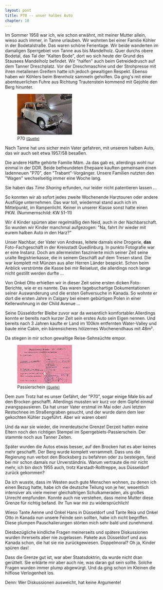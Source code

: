 ```yaml
---  
layout: post
title: P70 -- unser halbes Auto
chapter: 10
---  
```




Im Sommer 1958 war ich, wie schon erwähnt, mit meiner Mutter allein, wieso
auch immer, in Tanne urlauben. Wir wohnten bei einer Familie Köhler in der
Bodetalstraße. Das waren schöne Ferientage. Wir beide wanderten im damaligen
Sperrgebiet von Tanne aus bis Mandelholz. Quer durchs obere Bodetal, das Tal
der "Kalten Bode", dort wo sich heute der Grund des Stausees Mandelholz
befindet. Wir "halfen" auch beim Getreidedrusch auf dem Tanner Dreschplatz.
Vor der Dreschmaschine und der Strohpresse mit ihren metallenen Greifern hatte
ich jedoch gewaltigen Respekt. Ebenso haben wir Köhlers beim Brennholz sammeln
geholfen. Da ging's mit einer abenteuerlichen Fuhre aus Richtung Trautenstein
kommend mit Gejohle den Berg hinunter.

<figure class="right"><a href="/bilder/030.jpg" title="Klicken f&uuml;r Grossansicht" rel="facebox"><img title="P70" src="/bilder/thumb-030.png"></a><figcaption>P70 <small><a href="http://commons.wikimedia.org/wiki/File:IFA_P_70_Limousine.jpg#file">(Quelle)</a></small></figcaption></figure>
 Nach Tanne hat uns sicher mein Vater gefahren, mit unserem
halben Auto, das wir auch seit etwa 1957/58 besaßen.

Die andere Hälfte gehörte Familie Mäm. Ja das gab es, allerdings wohl nur
einmal in der DDR. Beide befreundeten Ehepaare kauften gemeinsam einen
ladenneuen "P70", den "Trabant"-Vorgänger. Unsere Familien nutzten den "Wagen"
wechselseitig immer eine Woche lang.

Sie haben das _Time Sharing_ erfunden, nur leider nicht patentieren lassen …

So konnten wir ab sofort jedes zweite Wochenende Harztouren oder andere
Ausflüge unternehmen. Das war toll, wiedermal stand auch ich im Mittelpunkt,
im Rampenlicht. Keiner in unserer Klasse sonst hatte einen PKW.
(Nummernschild: KW 51-11)

Wir 4 Kinder spürten aber regelmäßig den Neid, auch in der Nachbarschaft. So
wurden wir Kinder manchmal aufgezogen: "Na, fahrt ihr wieder mit eurem halben
Auto in den Harz?"

Unser Nachbar, der Vater von Andreas, leitete damals eine Drogerie, **das**
Foto-Fachgeschäft in der Kreisstadt Quedlinburg. In punkto Fotografie war er
eine Instanz. Doch am allermeisten faszinierte mich seiner Zeit seine uralte
Registrierkasse, die in seinem Geschäft auf dem Tresen stand. Die war komplett
mit Münzen aus aller Herren Länder bespickt. Schon beim Anblick verströmte die
Kasse bei mir Reiselust, die allerdings noch lange nicht gestillt werden
durfte …

Von Onkel Otto erhielten wir in dieser Zeit seine ersten dicken Foto-Berichte,
wie er es nannte. Das waren tagebuchartige Dokumentationen seiner Auswanderung
und die ersten Gehversuche in Kanada. So wohnte er dort die ersten Jahre in
Calgary bei einem gebürtigen Polen in einer Kellerwohnung in der Child Avenue
…

Seine Düsseldorfer Bleibe zuvor war da wesentlich komfortabler.Allerdings
konnte er bereits nach kurzer Zeit sein erstes Auto sein Eigen nennen. Und
bereits nach 3 Jahren kaufte er Land im 100km entfernten Water-Valley und
baute eine Cabin, ein bärensicheres hölzernes Wochenendhaus mit 48m².

Da stiegen in mir schon gewaltige Reise-Sehnsüchte empor.

<figure class="left"><a href="/bilder/031.jpg" title="Klicken f&uuml;r Grossansicht" rel="facebox"><img title="Passierschein" src="/bilder/thumb-031.png"></a><figcaption>Passierschein <small><a href="http://commons.wikimedia.org/wiki/File:Passierschein.jpg#file">(Quelle)</a></small></figcaption></figure>
 Dem zum Trotz hat es unser Gefährt, der "P70", sogar einige Male
bis auf den Brocken geschafft. Allerdings mussten wir kurz vor dem Gipfel
einmal zwangspausieren. Da hat unser Vater erstmal im Mai oder Juni letzten
Restschnee im Straßengraben gesucht, und der wurde dann dem leer gekochten
Kühler zugeführt. Aber wir waren oben!

Und da war sie wieder, die innerdeutsche Grenze! Derzeit hatten meine Eltern
noch den richtigen Stempel im Sperrgebiets-Passierschein. Der stammte noch aus
Tanner Zeiten.

Später wurden die Autos etwas besser, auf den Brocken hat es aber keines mehr
geschafft. Der Berg wurde komplett verrammelt. Dass uns die Regierung nun
verbot den Blocksberg zu befahren oder zu besteigen, fand bei mir schon damals
nur Unverständnis. Warum vertraute die mir nicht mehr, ich bin doch 1955 auch,
trotz Karstadt-Rolltreppe, aus Düsseldorf zurück gekommen?

Da ich wusste, dass im Westen auch gute Menschen wohnen, zu denen ich einen
Bezug hatte, habe ich die deutsche Teilung von je her, wesentlich intensiver
als viele meiner gleichaltrigen Schulkameraden, als großes Unrecht empfunden.
Konnte auch nie verstehen, dass meine Mutter diese Grenze für richtig befand.
Ihr Tun war mir zu widersprüchlich!

Wieso Tante Aenne und Onkel Hans in Düsseldorf und Tante Reia und Onkel Otto
in Kanada nun unsere Feinde sein sollten, habe ich nicht begriffen. Diese
plumpen Pauschalierungen störten mich sehr bald und zunehmend.

Diesbezügliche kindliche Fragen meinerseits und spätere Diskussionen wurden
ihrerseits aber nie zugelassen. Pakete aus Düsseldorf und aus Kanada schon,
die hat sie nie zurückgewiesen. Doppelmoral? Oh ja, Kinder spüren das!

Dass die Grenze gut ist, war aber Staatsdoktrin, da wurde nicht dran
gerüttelt. Sie erklärte mir aber auch nie, was daran gut sein sollte. Solche
Fragen wurden immer plump abgewürgt. Und da ging schon im Kleinen die hilflose
Verlogenheit los.

Denn: Wer Diskussionen ausweicht, hat keine Argumente!

